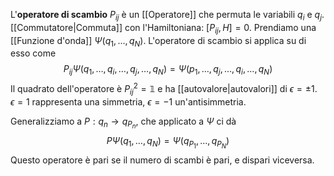 L'**operatore di scambio** $P_{ij}$ è un [[Operatore]] che permuta le variabili $q_{i}$ e $q_{j}$. [[Commutatore|Commuta]] con l'Hamiltoniana: $[P_{ij},H]=0$. Prendiamo una [[Funzione d'onda]] $\Psi(q_{1},\ldots,q_{N})$. L'operatore di scambio si applica su di esso come
$$P_{ij}\Psi(q_{1},\ldots,q_{i},\ldots,q_{j},\ldots,q_{N})=\Psi(p_{1},\ldots,q_{j},\ldots,q_{i},\ldots,q_{N})$$
Il quadrato dell'operatore è $P_{ij}^{2}=\mathbb{1}$ e ha [[autovalore|autovalori]] di $\epsilon=\pm1$. $\epsilon=1$ rappresenta una simmetria, $\epsilon=-1$ un'antisimmetria.

Generalizziamo a $P:q_{n} \rightarrow q_{P_{n}}$, che applicato a $\Psi$ ci dà
$$P\Psi(q_{1},\ldots,q_{N})=\Psi(q_{P_{1}},\ldots,q_{P_{N}})$$
Questo operatore è pari se il numero di scambi è pari, e dispari viceversa.